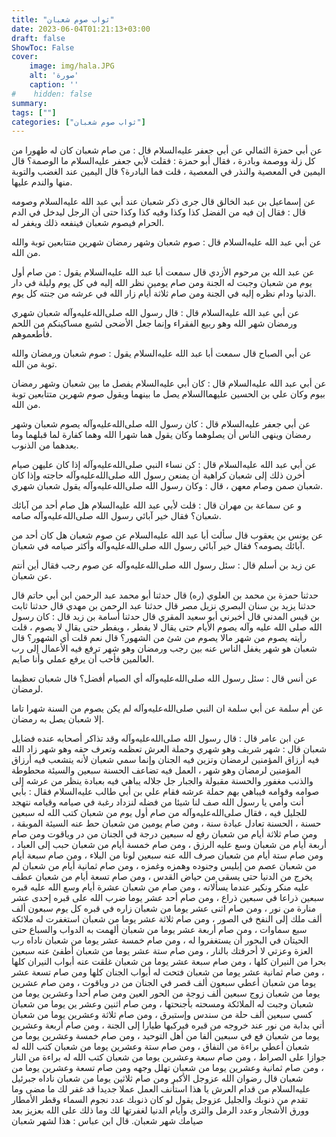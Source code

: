 ```yaml
---
title: "ثواب صوم شعبان"
date: 2023-06-04T01:21:13+03:00
draft: false
ShowToc: False
cover:
    image: img/hala.JPG
    alt: 'صورة'
    caption: ''
#    hidden: false
summary: 
tags: [""]
categories: ["ثواب صوم شعبان"]
---
```

عن أبي حمزة
الثمالي عن أبي جعفر عليه‌السلام قال : من صام شعبان كان له طهورا من كل
زلة ووصمة وبادرة ، فقال أبو حمزة : فقلت لأبي جعفر عليه‌السلام ما الوصمة؟
قال اليمين في المعصية والنذر في المعصية ، قلت فما البادرة؟ قال اليمين
عند الغضب والتوبة منها والندم عليها.

عن إسماعيل بن عبد الخالق قال جرى ذكر
شعبان عند أبي عبد الله عليه‌السلام وصومه قال : فقال إن فيه من الفضل
كذا وكذا وفيه كذا وكذا حتى أن الرجل ليدخل في الدم الحرام فيصوم
شعبان فينفعه ذلك ويغفر له.

عن أبي
عبد الله عليه‌السلام قال : صوم شعبان وشهر رمضان شهرين متتابعين توبة والله
من الله.

عن عبد الله بن مرحوم
الأزدي قال سمعت أبا عبد الله عليه‌السلام يقول : من صام أول يوم من شعبان
وجبت له الجنة ومن صام يومين نظر الله إليه في كل يوم وليلة في دار
الدنيا ودام نظره إليه في الجنة ومن صام ثلاثة أيام زار الله في عرشه من
جنته كل يوم.

عن أبي عبد الله عليه‌السلام قال : قال رسول الله صلى‌الله‌عليه‌وآله شعبان شهري
ورمضان شهر الله وهو ربيع الفقراء وإنما جعل الأضحى لشبع مساكينكم
من اللحم فأطعموهم.
 

 عن أبي الصباح قال سمعت أبا عبد الله عليه‌السلام يقول : صوم شعبان
ورمضان والله توبة من الله.

عن أبي عبد الله عليه‌السلام قال : كان أبي عليه‌السلام يفصل ما بين شعبان
وشهر رمضان بيوم وكان علي بن الحسين عليهما‌السلام يصل ما بينهما ويقول
صوم شهرين متتابعين توبة من الله.

عن أبي
جعفر عليه‌السلام قال : كان رسول الله صلى‌الله‌عليه‌وآله يصوم شعبان وشهر رمضان وينهى
الناس أن يصلوهما وكان يقول هما شهرا الله وهما كفارة لما قبلهما وما
بعدهما من الذنوب.

عن أبي عبد الله عليه‌السلام قال : كن نساء النبي صلى‌الله‌عليه‌وآله إذا كان
عليهن صيام أخرن ذلك إلى شعبان كراهية أن يمنعن رسول الله صلى‌الله‌عليه‌وآله
حاجته وإذا كان شعبان صمن وصام معهن ، قال : وكان رسول الله صلى‌الله‌عليه‌وآله
يقول شعبان شهري.

و عن سماعة بن مهران قال : قلت لأبي عبد الله عليه‌السلام هل صام أحد
من آبائك شعبان؟ فقال خير آبائي رسول الله صلى‌الله‌عليه‌وآله صامه.

عن يونس بن يعقوب قال سألت أبا عبد الله عليه‌السلام عن صوم شعبان
هل كان أحد من آبائك يصومه؟ فقال خير آبائي رسول الله صلى‌الله‌عليه‌وآله وأكثر
صيامه في شعبان.

عن زيد بن أسلم قال : سئل
رسول الله صلى‌الله‌عليه‌وآله عن صوم رجب فقال أين أنتم عن شعبان.

حدثنا حمزة بن محمد بن العلوي (ره) قال حدثنا أبو محمد عبد الرحمن
ابن أبي حاتم قال حدثنا يزيد بن سنان البصري نزيل مصر قال حدثنا
عبد الرحمن بن مهدي قال حدثنا ثابت بن قيس المدني قال أخبرني أبو
سعيد المقري قال حدثنا أسامة بن زيد قال : كان رسول الله صلى الله
عليه وآله يصوم الأيام حتى يقال لا يفطر ، ويفطر حتى يقال لا يصوم ،
قلت رأيته يصوم من شهر مالا يصوم من شئ من الشهور؟ قال نعم
قلت أي الشهور؟ قال شعبان هو شهر يغفل الناس عنه بين رجب ورمضان
وهو شهر ترفع فيه الأعمال إلى رب العالمين فأحب أن يرفع عملي
وأنا صايم.

عن أنس قال : سئل رسول الله صلى‌الله‌عليه‌وآله أي الصيام أفضل؟
قال شعبان تعظيما لرمضان.

عن أم سلمة عن أبي سلمة ان النبي صلى‌الله‌عليه‌وآله
لم يكن يصوم من السنة شهرا تاما إلا شعبان يصل به رمضان.

عن ابن عامر قال : قال رسول الله صلى‌الله‌عليه‌وآله
وقد تذاكر أصحابه عنده فضايل شعبان قال : شهر شريف وهو شهري
وحملة العرش تعظمه وتعرف حقه وهو شهر زاد الله فيه أرزاق المؤمنين
لرمضان وتزين فيه الجنان وإنما سمي شعبان لأنه يتشعب فيه أرزاق
المؤمنين لرمضان وهو شهر ، العمل فيه تضاعف الحسنة سبعين والسيئة
محطوطة والذنب مغفور والحسنة مقبولة والجبار جل جلاله يباهي فيه
بعبادة ينظر من عرشه إلى صوامه وقوامه فيباهي بهم حملة عرشه فقام
علي بن أبي طالب عليه‌السلام فقال : بأبي أنت وأمي يا رسول الله صف لنا شيئا
من فضله لنزداد رغبة في صيامه وقيامه نتهجد للجليل فيه ، فقال صلى‌الله‌عليه‌وآله
من صام أول يوم من شعبان كتب الله له سبعين حسنة ، الحسنة تعادل
عبادة سنة ، ومن صام يومين من شعبان حط عنه السيئة الموبقة ، ومن
صام ثلاثة أيام من شعبان رفع له سبعين درجة في الجنان من در وياقوت
ومن صام أربعة أيام من شعبان وسع عليه الرزق ، ومن صام خمسة
أيام من شعبان حبب إلى العباد ، ومن صام ستة أيام من شعبان صرف
الله عنه سبعين لونا من البلاء ، ومن صام سبعة أيام من شعبان عصم
من إبليس وجنوده وهمزه وغمزه ، ومن صام ثمانية أيام من شعبان لم
يخرج من الدنيا حتى يسقى من حياض القدس ، ومن صام تسعة أيام من
شعبان عطف عليه منكر ونكير عندما يسألانه ، ومن صام من شعبان عشرة
أيام وسع الله عليه قبره سبعين ذراعا في سبعين ذراع ، ومن صام أحد
عشر يوما ضرب الله على قبره إحدى عشر منارة من نور ، ومن صام اثنى
عشر يوما من شعبان زاره في قبره كل يوم سبعون ألف ألف ملك إلى
النفخ في الصور ، ومن صام ثلاثة عشر يوما من شعبان استغفرت له
ملائكة سبع سماوات ، ومن صام أربعة عشر يوما من شعبان ألهمت به
الدواب والسباع حتى الحيتان في البحور أن يستغفروا له ، ومن صام
خمسة عشر يوما من شعبان ناداه رب العزة وعزتي لا أحرقتك بالنار ،
ومن صام ستة عشر يوما من شعبان أطفئ عنه سبعين بحرا من النيران
كلها ، ومن صام سبعة عشر يوما من شعبان غلقت عنه أبواب النيران
كلها ، ومن صام ثمانية عشر يوما من شعبان فتحت له أبواب الجنان كلها
ومن صام تسعة عشر يوما من شعبان أعطي سبعون ألف قصر في الجنان
من در وياقوت ، ومن صام عشرين يوما من شعبان زوج سبعين ألف
زوجة من الحور العين ومن صام أحدا وعشرين يوما من شعبان وجبت
له الملائكة ومسحته بأجنحتها ، ومن صام اثنين وعشر ين يوما من شعبان
كسي سبعين ألف حلة من سندس وإستبرق ، ومن صام ثلاثة وعشرين
يوما من شعبان أتي بدابة من نور عند خروجه من قبره فيركبها طيارا
إلى الجنة ، ومن صام أربعة وعشرين يوما من شعبان فع في سبعين ألفا
من أهل التوحيد ، ومن صام خمسة وعشرين يوما من شعبان أعطي
براءة من النفاق ، ومن صام ستة وعشرين يوما من شعبان كتب الله له
جوازا على الصراط ، ومن صام سبعة وعشرين يوما من شعبان كتب الله
له براءة من النار ، ومن صام ثمانية وعشرين يوما من شعبان تهلل وجهه
ومن صام تسعة وعشرين يوما من شعبان قال رضوان الله عزوجل الأكبر
ومن صام ثلاثين يوما من شعبان ناداه جبرئيل عليه‌السلام من قدام العرش
يا هذا استأنف العمل عملا جديدا قد غفر لك ما مضى وما تقدم من ذنوبك
والجليل عزوجل يقول لو كان ذنوبك عدد نجوم السماء وقطر الأمطار
وورق الأشجار وعدد الرمل والثرى وأيام الدنيا لغفرتها لك وما ذلك
على الله بعزيز بعد صيامك شهر شعبان. قال ابن عباس : هذا لشهر شعبان


